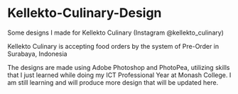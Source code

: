 # Kellekto-Culinary-Design

Some designs I made for Kellekto Culinary (Instagram @kellekto_culinary)

Kellekto Culinary is accepting food orders by the system of Pre-Order in Surabaya, Indonesia

The designs are made using Adobe Photoshop and PhotoPea, utilizing skills that I just learned while doing my ICT Professional Year at Monash College.
I am still learning and will produce more design that will be updated here.
